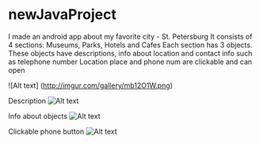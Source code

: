 # newJavaProject
I made an android app about my favorite city - St. Petersburg
It consists of 4 sections: Museums, Parks, Hotels and Cafes
Each section has 3 objects. These objects have descriptions, info about location and contact info such as telephone number
Location place and phone num are clickable and can open

![Alt text] (http://imgur.com/gallery/mb12O1W.png)

Description
![Alt text](http://imgur.com/gallery/d3nzVME.png)

Info about objects
![Alt text](http://imgur.com/gallery/xoLNTPL.png)

Clickable phone button
![Alt text](http://imgur.com/gallery/xoLNTPL.png)

